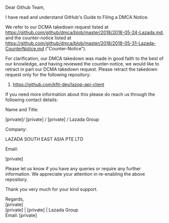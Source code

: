Dear Github Team,

I have read and understand GitHub's Guide to Filing a DMCA Notice.

We refer to our DCMA takedown request listed at https://github.com/github/dmca/blob/master/2018/2018-05-24-Lazada.md, and the counter-notice listed at https://github.com/github/dmca/blob/master/2018/2018-05-31-Lazada-CounterNotice.md ("Counter-Notice").

For clarification, our DMCA takedown was made in good faith to the best of our knowledge, and having reviewed the counter-notice, we would like to retract in part our DCMA takedown request. Please retract the takedown request only for the following repository:

1. https://github.com/kfit-dev/lazop-api-client

If you need more information about this please do reach us through the following contact details:

Name and Title:  

[private]/ [private] / [private] / Lazada Group

Company:  

LAZADA SOUTH EAST ASIA PTE LTD

Email:  

[private]  

Please let us know if you have any queries or require any further information. We appreciate your attention in re-enabling the above repository.

Thank you very much for your kind support.  

Regards,  
[private]  
[private] | [private] | Lazada Group  
Email: [private]
